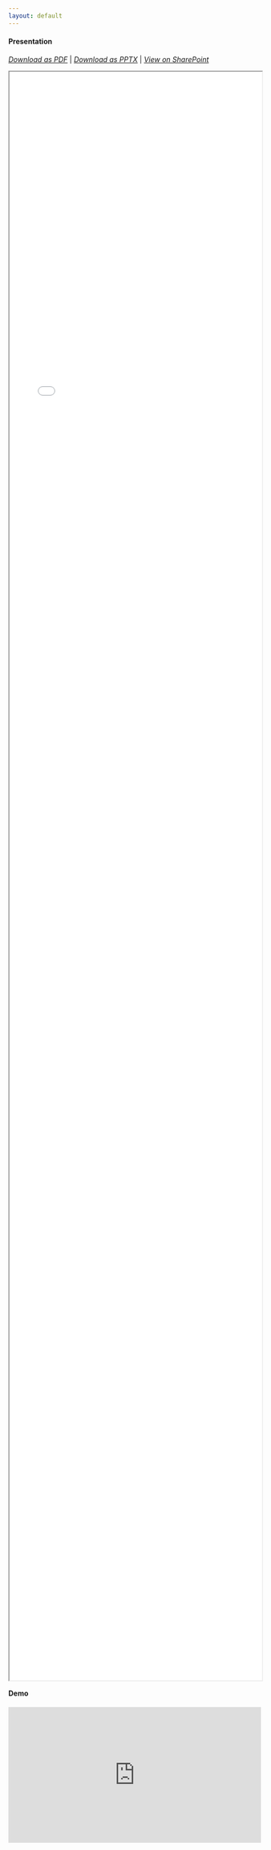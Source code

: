 ```yaml
---
layout: default
---
```


#### Presentation
[*Download as PDF*](./mandel.pdf) | [*Download as PPTX*](./mandel.pptx) | [*View on SharePoint*](https://uam-my.sharepoint.com/:p:/g/personal/jakkor8_st_amu_edu_pl/EWPZoheTtLFJlYwx4Wb2BcoBZzVznHl0AuMQmw2tg3gqYw?e=FbChVS)
<div style="width: 100%; height: 80vh;"><iframe src="mandel.pdf" width="100%" height="100%" >PDF Presentation iframe.</iframe></div>

#### Demo 

<div style="width: 100%; height: 0px; position: relative; padding-bottom: 53.542%;"><iframe src="https://streamable.com/s/duzs2/rmxaxc" frameborder="0" width="100%" height="100%" allowfullscreen style="width: 100%; height: 100%; position: absolute;"></iframe></div>
